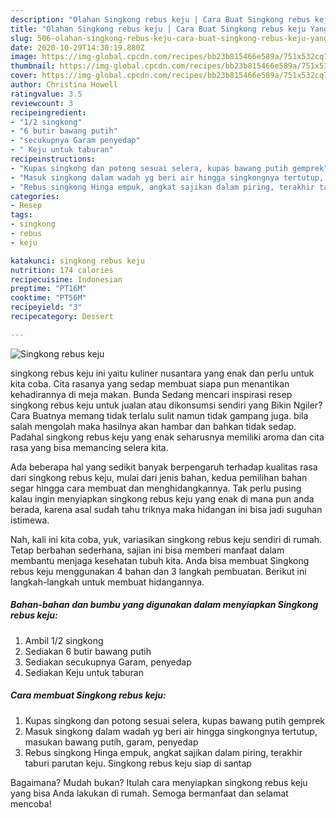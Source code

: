 ```yaml
---
description: "Olahan Singkong rebus keju | Cara Buat Singkong rebus keju Yang Bikin Ngiler"
title: "Olahan Singkong rebus keju | Cara Buat Singkong rebus keju Yang Bikin Ngiler"
slug: 506-olahan-singkong-rebus-keju-cara-buat-singkong-rebus-keju-yang-bikin-ngiler
date: 2020-10-29T14:30:19.880Z
image: https://img-global.cpcdn.com/recipes/bb23b815466e589a/751x532cq70/singkong-rebus-keju-foto-resep-utama.jpg
thumbnail: https://img-global.cpcdn.com/recipes/bb23b815466e589a/751x532cq70/singkong-rebus-keju-foto-resep-utama.jpg
cover: https://img-global.cpcdn.com/recipes/bb23b815466e589a/751x532cq70/singkong-rebus-keju-foto-resep-utama.jpg
author: Christina Howell
ratingvalue: 3.5
reviewcount: 3
recipeingredient:
- "1/2 singkong"
- "6 butir bawang putih"
- "secukupnya Garam penyedap"
- " Keju untuk taburan"
recipeinstructions:
- "Kupas singkong dan potong sesuai selera, kupas bawang putih gemprek"
- "Masuk singkong dalam wadah yg beri air hingga singkongnya tertutup, masukan bawang putih, garam, penyedap"
- "Rebus singkong Hinga empuk, angkat sajikan dalam piring, terakhir taburi parutan keju. Singkong rebus keju siap di santap"
categories:
- Resep
tags:
- singkong
- rebus
- keju

katakunci: singkong rebus keju 
nutrition: 174 calories
recipecuisine: Indonesian
preptime: "PT16M"
cooktime: "PT56M"
recipeyield: "3"
recipecategory: Dessert

---
```



![Singkong rebus keju](https://img-global.cpcdn.com/recipes/bb23b815466e589a/751x532cq70/singkong-rebus-keju-foto-resep-utama.jpg)


singkong rebus keju ini yaitu kuliner nusantara yang enak dan perlu untuk kita coba. Cita rasanya yang sedap membuat siapa pun menantikan kehadirannya di meja makan.
Bunda Sedang mencari inspirasi resep singkong rebus keju untuk jualan atau dikonsumsi sendiri yang Bikin Ngiler? Cara Buatnya memang tidak terlalu sulit namun tidak gampang juga. bila salah mengolah maka hasilnya akan hambar dan bahkan tidak sedap. Padahal singkong rebus keju yang enak seharusnya memiliki aroma dan cita rasa yang bisa memancing selera kita.



Ada beberapa hal yang sedikit banyak berpengaruh terhadap kualitas rasa dari singkong rebus keju, mulai dari jenis bahan, kedua pemilihan bahan segar hingga cara membuat dan menghidangkannya. Tak perlu pusing kalau ingin menyiapkan singkong rebus keju yang enak di mana pun anda berada, karena asal sudah tahu triknya maka hidangan ini bisa jadi suguhan istimewa.


Nah, kali ini kita coba, yuk, variasikan singkong rebus keju sendiri di rumah. Tetap berbahan sederhana, sajian ini bisa memberi manfaat dalam membantu menjaga kesehatan tubuh kita. Anda bisa membuat Singkong rebus keju menggunakan 4 bahan dan 3 langkah pembuatan. Berikut ini langkah-langkah untuk membuat hidangannya.

<!--inarticleads1-->

##### Bahan-bahan dan bumbu yang digunakan dalam menyiapkan Singkong rebus keju:

1. Ambil 1/2 singkong
1. Sediakan 6 butir bawang putih
1. Sediakan secukupnya Garam, penyedap
1. Sediakan  Keju untuk taburan




<!--inarticleads2-->

##### Cara membuat Singkong rebus keju:

1. Kupas singkong dan potong sesuai selera, kupas bawang putih gemprek
1. Masuk singkong dalam wadah yg beri air hingga singkongnya tertutup, masukan bawang putih, garam, penyedap
1. Rebus singkong Hinga empuk, angkat sajikan dalam piring, terakhir taburi parutan keju. Singkong rebus keju siap di santap




Bagaimana? Mudah bukan? Itulah cara menyiapkan singkong rebus keju yang bisa Anda lakukan di rumah. Semoga bermanfaat dan selamat mencoba!

